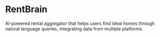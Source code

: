 # RentBrain
AI-powered rental aggregator that helps users find ideal homes through natural language queries, integrating data from multiple platforms.
